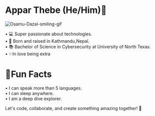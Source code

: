 # <h1> Appar Thebe (He/Him)🔭</h1>
![Osamu-Dazai-smiling-gif](https://github.com/Apparlim/Apparlim/assets/142485188/55c80222-aded-4292-9e9d-b8867d7b3963)


• 💻 Super passionate about technologies.     
• 🐣 Born and raised in Kathmandu,Nepal.      
• 📚 Bachelor of Science in Cybersecurity at University of North Texas.      
• ✨In love being extra 

# <h1>🦾Fun Facts</h1>
• I can speak more than 5 languages.   
• I can sleep anywhere.  
• I am a deep dive explorer.   
    

Let's code, collaborate, and create something amazing together! 🚀
